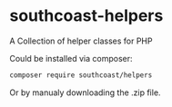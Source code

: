 # southcoast-helpers
A Collection of helper classes for PHP

Could be installed via composer:
```BASH
composer require southcoast/helpers
```

Or by manualy downloading the .zip file.
